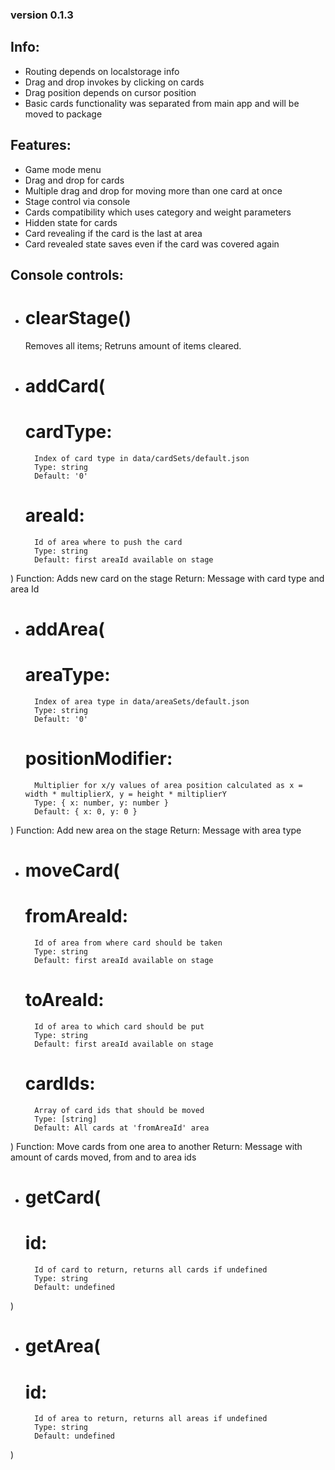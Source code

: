 ### version 0.1.3 ###

## Info:
- Routing depends on localstorage info
- Drag and drop invokes by clicking on cards
- Drag position depends on cursor position
- Basic cards functionality was separated from main app and will be moved to package

## Features:
- Game mode menu
- Drag and drop for cards
- Multiple drag and drop for moving more than one card at once
- Stage control via console
- Cards compatibility which uses category and weight parameters
- Hidden state for cards
- Card revealing if the card is the last at area
- Card revealed state saves even if the card was covered again

## Console controls:

- # clearStage()
    Removes all items;
    Retruns amount of items cleared.

- # addCard(

    # cardType:
        Index of card type in data/cardSets/default.json
        Type: string
        Default: '0'

    # areaId:
        Id of area where to push the card
        Type: string
        Default: first areaId available on stage
)
    Function:
        Adds new card on the stage
    Return:
        Message with card type and area Id

- # addArea(
    
    # areaType:
        Index of area type in data/areaSets/default.json
        Type: string
        Default: '0'
    
    # positionModifier:
        Multiplier for x/y values of area position calculated as x = width * multiplierX, y = height * miltiplierY
        Type: { x: number, y: number }
        Default: { x: 0, y: 0 }
)
    Function:
        Add new area on the stage
    Return:
        Message with area type

- # moveCard(
    
    # fromAreaId:
        Id of area from where card should be taken
        Type: string
        Default: first areaId available on stage
    
    # toAreaId:
        Id of area to which card should be put
        Type: string
        Default: first areaId available on stage
    
    # cardIds:
        Array of card ids that should be moved
        Type: [string]
        Default: All cards at 'fromAreaId' area
)
    Function:
        Move cards from one area to another
    Return:
        Message with amount of cards moved, from and to area ids

- # getCard(

    # id:
        Id of card to return, returns all cards if undefined
        Type: string
        Default: undefined
)

- # getArea(

    # id:
        Id of area to return, returns all areas if undefined
        Type: string
        Default: undefined
)